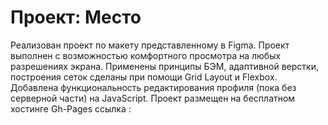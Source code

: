 # Проект: Место
Реализован проект по макету представленному в Figma.
Проект выполнен с возможностью комфортного просмотра на любых разрешениях экрана.
Применены принципы БЭМ, адаптивной верстки, построения сеток сделаны при помощи  Grid Layout и Flexbox.
Добавлена функциональность редактирования профиля (пока без серверной части) на JavaScript.
Проект размещен на бесплатном хостинге Gh-Pages ссылка :

